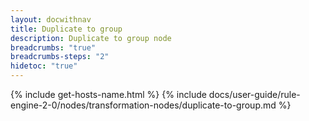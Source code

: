 ```yaml
---
layout: docwithnav
title: Duplicate to group
description: Duplicate to group node
breadcrumbs: "true"
breadcrumbs-steps: "2"
hidetoc: "true"
---
```


{% include get-hosts-name.html %}
{% include docs/user-guide/rule-engine-2-0/nodes/transformation-nodes/duplicate-to-group.md %}
